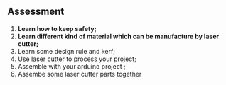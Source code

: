 ## Assessment

1.  **Learn how to keep safety;**
2.  **Learn different kind of material which can be manufacture by laser cutter;**
3. Learn some design rule  and kerf;
4. Use laser cutter to process your project;
5. Assemble with your arduino project ;
6. Assembe some laser cutter parts together
